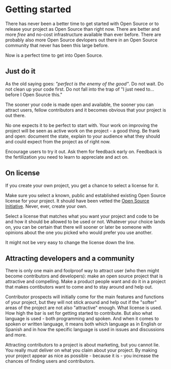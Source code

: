 # Getting started

There has never been a better time to get started with Open Source or to
release your project as Open Source than right now. There are better and more
*free* and no-cost infrastructure available than ever before. There are
probably also more Open Source devlopers out there in an Open Source community
that never has been this large before.

Now is a perfect time to get into Open Source.

## Just do it

As the old saying goes: *"perfect is the enemy of the good"*. Do not wait. Do
not clean up your code first. Do not fall into the trap of "I just need
to... before I Open Source this."

The sooner your code is made open and available, the sooner you can attract
users, fellow contributors and it becomes obvious that your project is out
there.

No one expects it to be perfect to start with. Your work on improving the
project will be seen as active work on the project - a good thing. Be frank
and open: document the state, explain to your audience what they should and
could expect from the project as of right now.

Encourage users to try it out. Ask them for feedback early on. Feedback is the
fertilization you need to learn to appreciate and act on.

## On license

If you create your own project, you get a chance to select a license for it.

Make sure you select a known, public and established existing Open Source
license for your project. It should have been vetted the [Open Source
Initiative](https://opensource.org/). Never, ever, create your own.

Select a license that matches what you want your project and code to be and
how it should be allowed to be used or not. Whatever your choice lands on, you
can be certain that there will sooner or later be someone with opinions about
the one you picked who would prefer you use another.

It might not be very easy to change the license down the line.

## Attracting developers and a community

There is only one main and foolproof way to attract user (who then might
become contributors and developers): make an open source project that is
attractive and compelling. Make a product people want and do it in a project
that makes contibutors want to come and to stay around and help out.

Contributor prospects will initially come for the main features and functions
of your project, but they will not stick around and help out if the "softer"
areas of the project are not also "attractive" enough. What license is
used. How high the bar is set for getting started to contribute. But also what
language is used - both programming and spoken. And when it comes to spoken or
written language, it means both which language as in English or Spanish and in
how the specific language is used in issues and discussions and more.

Attracting contributors to a project is about marketing, but you cannot
lie. You really must deliver on what you claim about your project. By making
your project appear as nice as possible - because it is - you increase the
chances of finding users and contributors.

